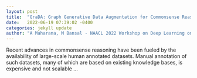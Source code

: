 ```yaml
---
layout: post
title:  "GraDA: Graph Generative Data Augmentation for Commonsense Reasoning"
date:   2022-06-19 07:39:02 -0400
categories: jekyll update
author: "A Maharana, M Bansal - NAACL 2022 Workshop on Deep Learning on Graphs …, 2022"
---
```

Recent advances in commonsense reasoning have been fueled by the availability of large-scale human annotated datasets. Manual annotation of such datasets, many of which are based on existing knowledge bases, is expensive and not scalable …

